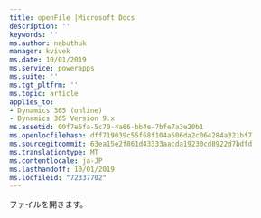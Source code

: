 ```yaml
---
title: openFile |Microsoft Docs
description: ''
keywords: ''
ms.author: nabuthuk
manager: kvivek
ms.date: 10/01/2019
ms.service: powerapps
ms.suite: ''
ms.tgt_pltfrm: ''
ms.topic: article
applies_to:
- Dynamics 365 (online)
- Dynamics 365 Version 9.x
ms.assetid: 00f7e6fa-5c70-4a66-bb4e-7bfe7a3e20b1
ms.openlocfilehash: dff719039c55f68f104a506da2c064284a321bf7
ms.sourcegitcommit: 63ea15e2f861d43333aacda19230cd8922d7bdfd
ms.translationtype: MT
ms.contentlocale: ja-JP
ms.lasthandoff: 10/01/2019
ms.locfileid: "72337702"
---
```

ファイルを開きます。
